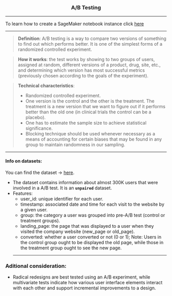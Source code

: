 ## <h3 align="center">A/B Testing</h3>

- - - 

To learn how to create a SageMaker notebook instance click [here](https://docs.aws.amazon.com/sagemaker/latest/dg/howitworks-create-ws.html)
- - - 

> **Definition**: A/B testing is a way to compare two versions of something to find out which performs better. It is one of the simplest forms of a randomized controlled experiment.<br>

> **How it works**: the test works by showing to two groups of users, assigned at random, different versions of a product, drug, site, etc., and determining which version has most successful metrics (previously chosen according to the goals of the experiment). <br>

> **Technical characteristics**:
> - Randomized controlled experiment.
> - One version is the control and the other is the treatment. The treatment is a new version that we want to figure out if it performs better than the old one (in clinical trials the control can be a placebo).
> - One has to estimate the sample size to achieve statistical significance.
> - Blocking technique should be used whenever necessary as a means of accounting for certain biases that may be found in any group to maintain randomness in our sampling.<br>
- - - 
#### **Info on datasets**:
You can find the dataset &rarr; [here](https://www.kaggle.com/datasets/zhangluyuan/ab-testing?select=ab_data.csv).
- The dataset contains information about almost 300K users that were involved in a A/B test. It is an **`unpaired`** dataset.<br>
- Features:
    - user_id: unique identifier for each user.
    - timestamp: associated date and time for each visit to the website by a given user.
    - group: the category a user was grouped into pre-A/B test (control or treatment groups).
    - landing_page: the page that was displayed to a user when they visited the company website (new_page or old_page).
    - converted: whether a user converted or not (0 or 1); Note: Users in the control group ought to be displayed the old page, while those in the treatment group ought to see the new page.
    - - - 

### Aditional consideration:
- Radical redesigns are best tested using an A/B experiment, while multivariate tests indicate how various user interface elements interact with each other and support incremental improvements to a design.
